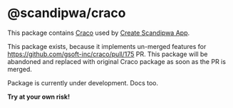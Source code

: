 # @scandipwa/craco

This package contains [Craco](https://github.com/gsoft-inc/craco) used by [Create Scandipwa App](https://github.com/scandipwa/create-scandipwa-app).

This package exists, because it implements un-merged features for https://github.com/gsoft-inc/craco/pull/175 PR. This package will be abandoned and replaced with original Craco package as soon as the PR is merged.

Package is currently under development. Docs too.

**Try at your own risk!**